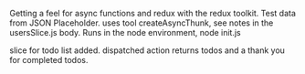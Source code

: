Getting a feel for async functions and redux with the redux toolkit.  Test data from JSON Placeholder.  uses tool createAsyncThunk, see notes 
in the usersSlice.js body.  Runs in the node environment, node init.js

slice for todo list added.  dispatched action returns todos and a thank you for completed todos.